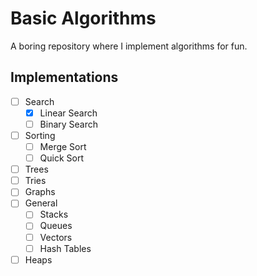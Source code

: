 # Basic Algorithms

A boring repository where I implement algorithms for fun.

## Implementations

- [ ] Search
    - [x] Linear Search
    - [ ] Binary Search
- [ ] Sorting
    - [ ] Merge Sort
    - [ ] Quick Sort
- [ ] Trees
- [ ] Tries
- [ ] Graphs
- [ ] General
    - [ ] Stacks
    - [ ] Queues
    - [ ] Vectors
    - [ ] Hash Tables
- [ ] Heaps